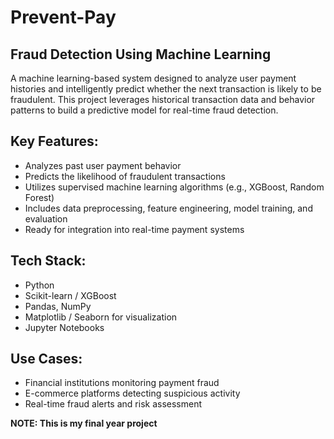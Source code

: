 # Prevent-Pay
## Fraud Detection Using Machine Learning

A machine learning-based system designed to analyze user payment histories and intelligently predict whether the next transaction is likely to be fraudulent. This project leverages historical transaction data and behavior patterns to build a predictive model for real-time fraud detection.

## Key Features:
- Analyzes past user payment behavior
- Predicts the likelihood of fraudulent transactions
- Utilizes supervised machine learning algorithms (e.g., XGBoost, Random Forest)
- Includes data preprocessing, feature engineering, model training, and evaluation
- Ready for integration into real-time payment systems

## Tech Stack:
- Python
- Scikit-learn / XGBoost
- Pandas, NumPy
- Matplotlib / Seaborn for visualization
- Jupyter Notebooks

## Use Cases:
- Financial institutions monitoring payment fraud
- E-commerce platforms detecting suspicious activity
- Real-time fraud alerts and risk assessment

**NOTE: This is my final year project**
